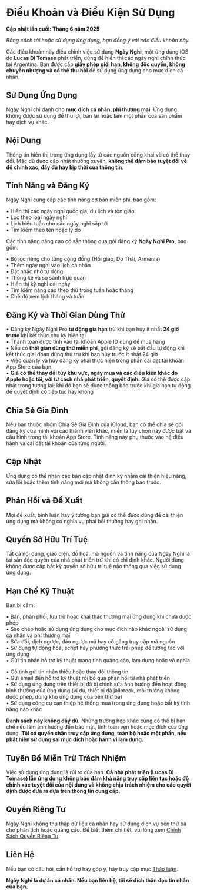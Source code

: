 # Điều Khoản và Điều Kiện Sử Dụng  
  
**Cập nhật lần cuối: Tháng 6 năm 2025**  
  
*Bằng cách tải hoặc sử dụng ứng dụng, bạn đồng ý với các điều khoản này.*  
  
Các điều khoản này điều chỉnh việc sử dụng **Ngày Nghỉ**, một ứng dụng iOS do **Lucas Di Tomase** phát triển, dùng để hiển thị các ngày nghỉ chính thức tại Argentina. Bạn được cấp **giấy phép giới hạn, không độc quyền, không chuyển nhượng và có thể thu hồi** để sử dụng ứng dụng cho mục đích cá nhân.  
  
## Sử Dụng Ứng Dụng  
  
Ngày Nghỉ chỉ dành cho **mục đích cá nhân, phi thương mại**. Ứng dụng không được sử dụng để thu lợi, bán lại hoặc làm một phần của sản phẩm hay dịch vụ khác.  
  
## Nội Dung  
  
Thông tin hiển thị trong ứng dụng lấy từ các nguồn công khai và có thể thay đổi. Mặc dù được cập nhật thường xuyên, **không thể đảm bảo tuyệt đối về độ chính xác, đầy đủ hay kịp thời của thông tin**.  
  
## Tính Năng và Đăng Ký  
  
Ngày Nghỉ cung cấp các tính năng cơ bản miễn phí, bao gồm:  
  
• Hiển thị các ngày nghỉ quốc gia, du lịch và tôn giáo  
• Lọc theo loại ngày nghỉ  
• Lịch biểu tuần cho các ngày nghỉ sắp tới  
• Tìm kiếm theo tên hoặc lý do  
  
Các tính năng nâng cao có sẵn thông qua gói đăng ký **Ngày Nghỉ Pro**, bao gồm:  
  
• Bộ lọc riêng cho từng cộng đồng (Hồi giáo, Do Thái, Armenia)  
• Thêm ngày nghỉ vào lịch cá nhân  
• Đặt nhắc nhở tự động  
• Thống kê và so sánh trực quan  
• Hiển thị kỳ nghỉ dài ngày  
• Tìm kiếm nâng cao theo thứ trong tuần hoặc tháng  
• Chế độ xem lịch tháng và tuần  
  
## Đăng Ký và Thời Gian Dùng Thử  
  
• Đăng ký Ngày Nghỉ Pro **tự động gia hạn** trừ khi bạn hủy ít nhất **24 giờ trước** khi kết thúc chu kỳ hiện tại  
• Thanh toán được tính vào tài khoản Apple ID dùng để mua hàng  
• Nếu có **thời gian dùng thử miễn phí**, gói đăng ký sẽ bắt đầu tự động khi kết thúc giai đoạn dùng thử trừ khi bạn hủy trước ít nhất 24 giờ  
• Việc quản lý và hủy đăng ký phải thực hiện trong phần cài đặt tài khoản App Store của bạn  
• **Giá có thể thay đổi tùy khu vực, ngày mua và các điều kiện khác do Apple hoặc tôi, với tư cách nhà phát triển, quyết định.** Giá có thể được cập nhật trong tương lai; khi đó bạn sẽ được thông báo trước khi gia hạn tự động để quyết định có tiếp tục hay không  
  
## Chia Sẻ Gia Đình  
  
Nếu bạn thuộc nhóm Chia Sẻ Gia Đình của iCloud, bạn có thể chia sẻ gói đăng ký của mình với các thành viên khác, miễn là tùy chọn này được bật và cấu hình trong tài khoản App Store. Tính năng này phụ thuộc vào hệ điều hành và cài đặt tài khoản của từng người.  
  
## Cập Nhật  
  
Ứng dụng có thể nhận các bản cập nhật định kỳ nhằm cải thiện hiệu năng, sửa lỗi hoặc thêm tính năng mới mà không cần thông báo trước.  
  
## Phản Hồi và Đề Xuất  
  
Mọi đề xuất, bình luận hay ý tưởng bạn gửi có thể được dùng để cải thiện ứng dụng mà không có nghĩa vụ phải bồi thường hay ghi nhận.  
  
## Quyền Sở Hữu Trí Tuệ  
  
Tất cả nội dung, giao diện, đồ họa, mã nguồn và tính năng của Ngày Nghỉ là tài sản độc quyền của nhà phát triển trừ khi có chỉ định khác. Người dùng không được cấp bất kỳ quyền sở hữu trí tuệ nào thông qua việc sử dụng ứng dụng.  
  
## Hạn Chế Kỹ Thuật  
  
Bạn bị cấm:  
  
• Bán, phân phối, lưu trữ hoặc khai thác thương mại ứng dụng khi chưa được phép  
• Sao chép hoặc sử dụng ứng dụng cho mục đích nào khác ngoài sử dụng cá nhân và phi thương mại  
• Sửa đổi, dịch ngược, đảo ngược mã hay cố gắng truy cập mã nguồn  
• Sử dụng tự động hóa, script hay phương thức trái phép để tương tác với ứng dụng  
• Gửi tin nhắn hỗ trợ kỹ thuật mang tính quảng cáo, lạm dụng hoặc vô nghĩa  
  
• Cố tình gửi tin nhắn thiếu hoặc thay đổi thông tin  
• Gửi email đến hỗ trợ kỹ thuật rồi bỏ qua phản hồi từ nhà phát triển  
• Sử dụng ứng dụng trên thiết bị đã bị chỉnh sửa ảnh hưởng đến hoạt động bình thường của ứng dụng (ví dụ, thiết bị đã jailbreak, môi trường không được phép, dùng kho ứng dụng của bên thứ ba)  
• Sử dụng công cụ can thiệp hệ thống mua trong ứng dụng hoặc bất kỳ tính năng nào khác  
  
**Danh sách này không đầy đủ.** Những trường hợp khác cũng có thể bị hạn chế nếu làm ảnh hưởng đến bảo mật, tính toàn vẹn hoặc mục đích của ứng dụng. **Tôi có quyền chặn truy cập ứng dụng, toàn bộ hoặc một phần, nếu phát hiện sử dụng sai mục đích hoặc hành vi lạm dụng.**  
  
## Tuyên Bố Miễn Trừ Trách Nhiệm  
  
Việc sử dụng ứng dụng là rủi ro của bạn. **Cả nhà phát triển (Lucas Di Tomase) lẫn ứng dụng không bảo đảm khả năng truy cập liên tục hoặc độ chính xác tuyệt đối của nội dung và không chịu trách nhiệm cho các quyết định được đưa ra dựa trên thông tin cung cấp.**  
  
## Quyền Riêng Tư  
  
Ngày Nghỉ không thu thập dữ liệu cá nhân hay sử dụng dịch vụ bên thứ ba cho phân tích hoặc quảng cáo. Để biết thêm chi tiết, vui lòng xem [Chính Sách Quyền Riêng Tư](https://lucasditomase.github.io/feriados/vi/privacy-policy).  
  
## Liên Hệ  
  
Nếu bạn có câu hỏi, cần hỗ trợ hay góp ý, hãy truy cập mục [Thảo luận](https://github.com/lucasditomase/feriados/discussions).  
  
**Ngày Nghỉ là dự án cá nhân. Nếu bạn liên hệ, tôi sẽ đích thân đọc tin nhắn của bạn.**  
